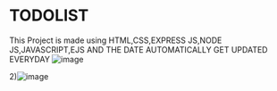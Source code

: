 # TODOLIST
This Project is made using HTML,CSS,EXPRESS JS,NODE JS,JAVASCRIPT,EJS AND THE DATE AUTOMATICALLY GET UPDATED EVERYDAY
![image](https://user-images.githubusercontent.com/77457476/177398328-fc42aa39-8f94-4a54-bb66-ecd76c3b6fa4.png)


2)![image](https://user-images.githubusercontent.com/77457476/177398435-04f4865c-6ed7-468a-a1ef-64b79be8f67d.png)
